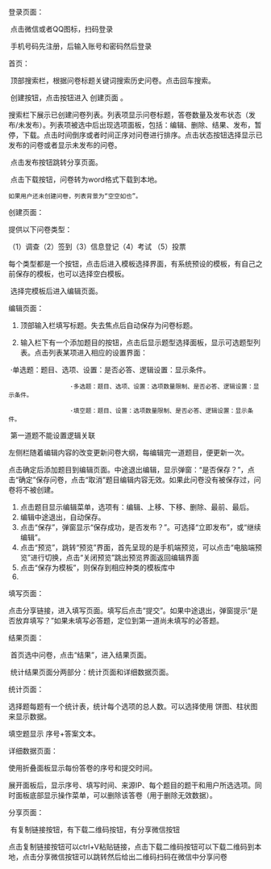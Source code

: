 登录页面：

​	点击微信或者QQ图标，扫码登录

​	手机号码先注册，后输入账号和密码然后登录

 首页：

​     顶部搜索栏，根据问卷标题关键词搜索历史问卷。点击回车搜索。

​     创建按钮，点击按钮进入 创建页面 。

​     搜索栏下展示已创建问卷列表。列表项显示问卷标题，答卷数量及发布状态（发布/未发布）。列表项被选中后出现选项面板，包括：编辑、删除、结果、发布，暂停，下载。点击时间倒序或者时间正序对问卷进行排序。点击状态按钮选择显示已发布的问卷或者显示未发布的问卷。

​	点击发布按钮跳转分享页面。

​	点击下载按钮，问卷转为word格式下载到本地。

 	如果用户还未创建问卷，列表背景为“空空如也”。


 

 创建页面：

 提供以下问卷类型：

（1）调查（2）签到（3）信息登记（4）考试  （5）投票

​      每个类型都是一个按钮，点击后进入模板选择界面，有系统预设的模板，有自己之前保存的模板，也可以选择空白模板。

​	选择完模板后进入编辑页面。

 
 

 编辑页面：

1. 顶部输入栏填写标题。失去焦点后自动保存为问卷标题。

2.  输入栏下有一个添加题目的按钮，点击后显示题型选择面板，显示可选题型列表。点击列表某项进入相应的设置界面：

   ​				 ·单选题：题目、选项、设置：是否必答、逻辑设置：显示条件。

    				 ·多选题：题目、选项、设置：选项数量限制、是否必答、逻辑设置：显示条件。

    				 ·填空题：题目、设置：选项数量限制、是否必答、逻辑设置：显示条件。

​	第一道题不能设置逻辑关联

​	左侧栏随着编辑内容的改变更新问卷大纲，每编辑完一道题目，便更新一次。

  点击确定后添加题目到编辑页面。中途退出编辑，显示弹窗：“是否保存？”，点击“确定”保存问卷，点击“取消”题目编辑内容无效。如果此问卷没有被保存过，问卷将不被创建。

1. 点击题目显示编辑菜单，选项有：编辑、上移、下移、删除、最前、最后。
2. 编辑中途退出，自动保存。
3. 点击“保存”，弹窗显示“保存成功，是否发布？”。可选择“立即发布”，或“继续编辑”。
4. 点击“预览”，跳转“预览”界面，首先呈现的是手机端预览，可以点击“电脑端预览”进行切换，点击“关闭预览”跳出预览界面返回编辑界面
5. 点击“保存为模板”，则保存到相应种类的模板库中
6. 

 
 

 填写页面：

​     点击分享链接，进入填写页面。填写后点击“提交”。如果中途退出，弹窗提示“是否放弃填写？”如果未填写必答题，定位到第一道尚未填写的必答题。

 
 

 结果页面：

​     首页选中问卷，点击“结果”，进入结果页面。

​     统计结果页面分两部分：统计页面和详细数据页面。

 统计页面：

 选择题每题有一个统计表，统计每个选项的总人数。可以选择使用 饼图、柱状图 来显示数据。

 填空题显示 序号+答案文本。

 详细数据页面：

 使用折叠面板显示每份答卷的序号和提交时间。

 展开面板后，显示序号、填写时间、来源IP、每个题目的题干和用户所选选项。同时面板底部显示操作菜单，可以删除该答卷（用于删除无效数据）。	



 分享页面：

​	有复制链接按钮，有下载二维码按钮，有分享微信按钮

​	点击复制链接按钮可以ctrl+V粘贴链接，点击下载二维码按钮可以下载二维码到本地，点击分享微信按钮可以跳转然后给出二维码扫码在微信中分享问卷